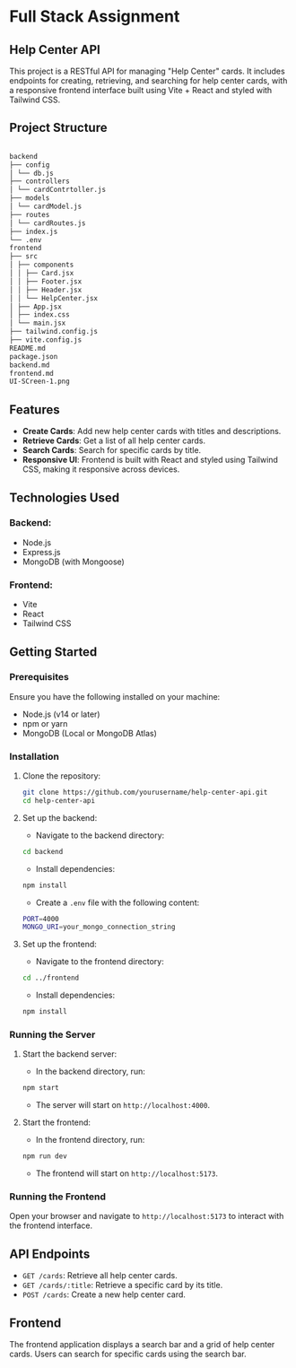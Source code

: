 # Full Stack Assignment

## Help Center API

This project is a RESTful API for managing "Help Center" cards. It includes endpoints for creating, retrieving, and searching for help center cards, with a responsive frontend interface built using Vite + React and styled with Tailwind CSS.

## Project Structure

```bash

backend
├── config
│ └── db.js
├── controllers
│ └── cardContrtoller.js
├── models
│ └── cardModel.js
├── routes
│ └── cardRoutes.js
├── index.js
└── .env
frontend
├── src
│ ├── components
│ │ ├── Card.jsx
│ │ ├── Footer.jsx
│ │ ├── Header.jsx
│ │ └── HelpCenter.jsx
│ ├── App.jsx
│ ├── index.css
│ └── main.jsx
├── tailwind.config.js
├── vite.config.js
README.md
package.json
backend.md
frontend.md
UI-SCreen-1.png
```

## Features

- **Create Cards**: Add new help center cards with titles and descriptions.
- **Retrieve Cards**: Get a list of all help center cards.
- **Search Cards**: Search for specific cards by title.
- **Responsive UI**: Frontend is built with React and styled using Tailwind CSS, making it responsive across devices.

## Technologies Used

### Backend:

- Node.js
- Express.js
- MongoDB (with Mongoose)

### Frontend:

- Vite
- React
- Tailwind CSS

## Getting Started

### Prerequisites

Ensure you have the following installed on your machine:

- Node.js (v14 or later)
- npm or yarn
- MongoDB (Local or MongoDB Atlas)

### Installation

1. Clone the repository:

   ```bash
   git clone https://github.com/yourusername/help-center-api.git
   cd help-center-api
   ```

2. Set up the backend:

   - Navigate to the backend directory:

   ```bash
   cd backend
   ```

   - Install dependencies:

   ```bash
   npm install
   ```

   - Create a `.env` file with the following content:

   ```bash
   PORT=4000
   MONGO_URI=your_mongo_connection_string
   ```

3. Set up the frontend:

   - Navigate to the frontend directory:

   ```bash
   cd ../frontend
   ```

   - Install dependencies:

   ```bash
   npm install
   ```

### Running the Server

1. Start the backend server:

   - In the backend directory, run:

   ```bash
   npm start
   ```

   - The server will start on `http://localhost:4000`.

2. Start the frontend:

   - In the frontend directory, run:

   ```bash
   npm run dev
   ```

   - The frontend will start on `http://localhost:5173`.

### Running the Frontend

Open your browser and navigate to `http://localhost:5173` to interact with the frontend interface.

## API Endpoints

- `GET /cards`: Retrieve all help center cards.
- `GET /cards/:title`: Retrieve a specific card by its title.
- `POST /cards`: Create a new help center card.

## Frontend

The frontend application displays a search bar and a grid of help center cards. Users can search for specific cards using the search bar.
